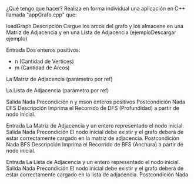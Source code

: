 ¿Qué tengo que hacer?
Realiza en forma individual una aplicación en C++ llamada "appGrafo.cpp" que:

loadGraph	Descripción	
Cargue los arcos del grafo y los almacene en una Matriz de Adjacencia y en una Lista de Adjacencia (ejemploDescargar ejemplo)

Entrada	
Dos enteros positivos:
- n (Cantidad de Vertices)
- m (Cantidad de Arcos)

La Matriz de Adjacencia (parámetro por ref)

La Lista de Adjacencia (parámetro por ref)

Salida	Nada
Precondición	n y mson enteros positivos
Postcondición	Nada
DFS	Descripción	
Imprima el Recorrido de DFS (Profundidad) a partir de nodo inicial.

Entrada	La Matriz de Adjacencia y un entero representado el nodo inicial.
Salida	Nada
Precondición	El nodo inicial debe existir y el grafo deberá de estar correctamente cargado en la matriz de adjacencia.
Postcondición	Nada
BFS	Descripción	
Imprima el Recorrido de BFS (Anchura) a partir de nodo inicial.

Entrada	La Lista de Adjacencia y un entero representado el nodo inicial.
Salida	Nada
Precondición	El nodo inicial debe existir y el grafo deberá de estar correctamente cargado en la lista de adjacencia.
Postcondición	Nada
